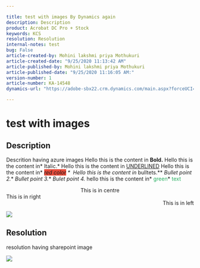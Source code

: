 ```yaml
---

title: test with images By Dynamics again
description: Description  
product: Acrobat DC Pro + Stock   
keywords: KCS  
resolution: Resolution  
internal-notes: test  
bug: False  
article-created-by: Mohini lakshmi priya Mothukuri  
article-created-date: "9/25/2020 11:13:42 AM"
article-published-by: Mohini lakshmi priya Mothukuri  
article-published-date: "9/25/2020 11:16:05 AM:"  
version-number: 1  
article-number: KA-14548
dynamics-url: "https://adobe-sbx22.crm.dynamics.com/main.aspx?forceUCI=1&pagetype=entityrecord&etn=knowledgearticle&id=89393425-20ff-ea11-a815-000d3a102a06"

---
```


# test with images

## Description

Descrition having azure images  Hello this is the content in **Bold.** Hello this is the content in* Italic.*  Hello this is the content in <u>UNDERLINED</u> Hello this is the content in* *<span style="background-color:#e74c3c;">red color</span> 
*  Hello this is the content in* bulltets.** *Bullet point 2.** *Bullet point 3.** *Bulet point 4.*
hello this is the content in* <span style="color:#27ae60;">green</span>*<span style="color:#27ae60;"> text</span>
<div style="text-align:center;">This is in centre</div>
<div>This is in right </div>
<div style="text-align:right;">This is in left</div>

 ![](/api/data/v9.0/msdyn_knowledgearticleimages%28c1083255-20ff-ea11-a815-000d3a102a06%29/msdyn_blobfile/$value)

## Resolution

resolution having sharepoint image

![](https://adobe.sharepoint.com/sites/D365Attachments-Non-Prod/knowledgearticle/test%20with%20images_8939342520FFEA11A815000D3A102A06/add_column.PNG)
